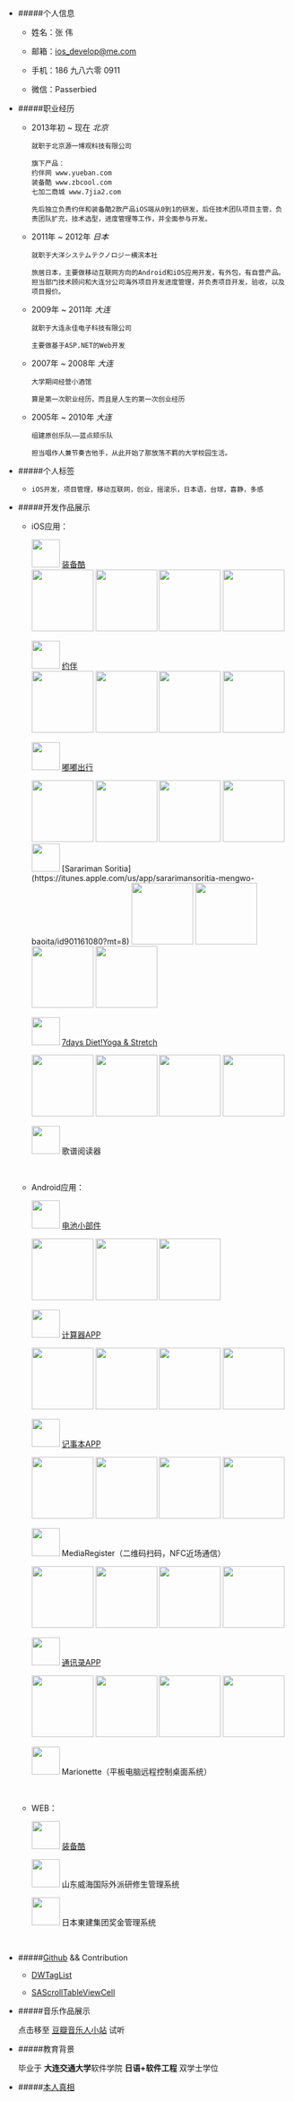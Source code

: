 
- #####个人信息
	
	* 姓名：张 伟
	
	* 邮箱：<a href="mailto:ios_develop@me.com">ios_develop@me.com</a>
	
	* 手机：186 九八六零 0911
	
	* 微信：Passerbied
	
		
- #####职业经历

	* 2013年初 ~ 现在  *北京*
	
	
	      就职于北京源一博观科技有限公司
	   
	      旗下产品： 
	      约伴网 www.yueban.com
	      装备酷 www.zbcool.com
	      七加二商城 www.7jia2.com
	   
	      先后独立负责约伴和装备酷2款产品iOS端从0到1的研发，后任技术团队项目主管，负责团队扩充，技术选型，进度管理等工作，并全面参与开发。
	      

	* 2011年 ~ 2012年  *日本*
	
		  就职于大洋システムテクノロジー横滨本社
		  
		  旅居日本，主要做移动互联网方向的Android和iOS应用开发，有外包，有自营产品。
		  担当部门技术顾问和大连分公司海外项目开发进度管理，并负责项目开发，验收，以及项目报价。
		  
		  
	* 2009年 ~ 2011年 *大连*
	
		  就职于大连永佳电子科技有限公司
		  
	      主要做基于ASP.NET的Web开发
		  
		  
	* 2007年 ~ 2008年 *大连*
	    
	      大学期间经营小酒馆
		  
		  算是第一次职业经历，而且是人生的第一次创业经历
		  
	* 2005年 ~ 2010年 *大连*
	    
	      组建原创乐队——蓝点颏乐队
		  
		  担当唱作人兼节奏吉他手，从此开始了那放荡不羁的大学校园生活。
		  
		  
- #####个人标签

	*	  iOS开发，项目管理，移动互联网，创业，摇滚乐，日本语，台球，喜静，多感
		

- #####开发作品展示

	* iOS应用：
	
	
		<a href='zbcool.com'><img width="50" height="50" src='zbcool_logo.png'></a> [装备酷](https://itunes.apple.com/cn/app/zhuang-bei-ku/id901263506?ls=1&mt=8)		
		<img width="110" src='5-article.png'>
		<img width="110" src='5-club.png'>
		<img width="110" src='5-reivew.png'>
		<img width="110" src='5-outdoor.png'>
	
		<a href='yueban.com'><img width="50" height="50" src='logo512.png'></a> [约伴](https://itunes.apple.com/cn/app/yue-ban-zhen-zheng-neng-zhao/id639508528?mt=8)		
		<img width="110" src='yueban5-01.png'>
		<img width="110" src='yueban5-02.png'>
		<img width="110" src='yueban5-03.png'>
		<img width="110" src='yueban5-04.png'>

		
		<a href='http://www.kupaocar.cn/'><img width="50" height="50" src='dudu_logo.png'></a> [嘟嘟出行](https://itunes.apple.com/us/app/du-du-chu-xing/id1077979411)
	 
	 	<img width="110" src='dudu5-1.png'>
		<img width="110" src='dudu5-2.png'>
		<img width="110" src='dudu5-3.png'>
		<img width="110" src='dudu5-4.png'>		
	 	<img width="50" height="50" src='ssg_logo.png'> [Sarariman Soritia](https://itunes.apple.com/us/app/sararimansoritia-mengwo-baoita/id901161080?mt=8)
	 	
	 	<img width="110" src='sarariman01.jpeg'>
		<img width="110" src='sarariman02.jpeg'>
		<img width="110" src='sarariman03.jpeg'>
		<img width="110" src='sarariman04.jpeg'>
	 
	 	<img width="50" height="50" src='yoga_logo.jpeg'> [7days Diet!Yoga & Stretch](https://itunes.apple.com/app/id893951629)
	 	
	 	<img width="110" src='yoga01.jpeg'>
		<img width="110" src='yoga02.jpeg'>
		<img width="110" src='yoga03.jpeg'>
		<img width="110" src='yoga04.jpeg'>

	
	 	<img width="50" height="50" src='1386873184.jpg'> 歌谱阅读器
	 	
	 	<br/>
	 	
	 * Android应用：
	 	
	
	 	<img width="50" height="50" src='ic_launcher.png'> [电池小部件](http://love-suzyszoo.jp/PDL000/?product_id=3)
	 	
	 	<img width="110" src='battery1.jpeg'>
		<img width="110" src='battery2.jpeg'>
		<img width="110" src='battery3.jpeg'>
	
	 	<img width="50" height="50" src='calculator_icon.png'> [计算器APP](http://love-suzyszoo.jp/PDL000/?product_id=6)
		
		<img width="110" src='cal1.png'>
		<img width="110" src='cal2.png'>
		<img width="110" src='cal3.png'>
		<img width="110" src='cal4.png'>
	
	 	<img width="50" height="50" src='ic_launcher_memo.png'> [记事本APP](http://usavich-sptime.jp/PDL000/?product_id=6)
	 	
		<img width="110" src='note1.jpeg'>
		<img width="110" src='note2.jpeg'>
		<img width="110" src='note3.jpeg'>
		<img width="110" src='note4.jpeg'>
	
	 	<img width="50" height="50" src='mediaresister.png'> MediaRegister（二维码扫码，NFC近场通信）
	 	
	 	<img width="110" src='media1.png'>
		<img width="110" src='media2.png'>
		<img width="110" src='media3.png'>
		<img width="110" src='media4.png'>
	
	 	<img width="50" height="50" src='連絡帳.jpg'> [通讯录APP](https://play.google.com/store/apps/details?id=com.taiyo.contactmanager.activity)
	 	
	 	<img width="110" src='contact1.png'>
		<img width="110" src='contact2.png'>
		<img width="110" src='contact3.png'>
		<img width="110" src='contact4.png'>

		<img width="50" height="50" src='ic_launcher_marionette.png'> Marionette（平板电脑远程控制桌面系统）

 	<br/>
 	
 	
 	
	 * WEB：
	 
	 	<img width="50" height="50" src='zbcool_logo.png'> [装备酷](http://zbcool.com)
	 
	 	<img width="50" height="50" src='外派.png'> 山东威海国际外派研修生管理系统
	 
	 	<img width="50" height="50" src='报奖金.jpg'> 日本東建集团奖金管理系统
	 
	<br/>
	
	
	 
- #####[Github](https://github.com/passerbied) && Contribution
	
	
	- [DWTagList](https://github.com/domness/DWTagList)
	
	- [SAScrollTableViewCell](https://github.com/shams-ahmed/SAScrollTableViewCell)
	 
	 
- #####音乐作品展示
	
	点击移至 [豆瓣音乐人小站](http://site.douban.com/bluethroat/) 试听
	
	
- #####教育背景

	
	毕业于 **大连交通大学**软件学院  **日语+软件工程** 双学士学位
	

- #####[本人真相](http://i-chou.com/about/photo)
	 